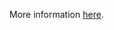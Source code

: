 More information [here](https://docs.prismacloud.io/en/enterprise-edition/policy-reference/panos-policies/panos-policies/ansible-panos-7).
